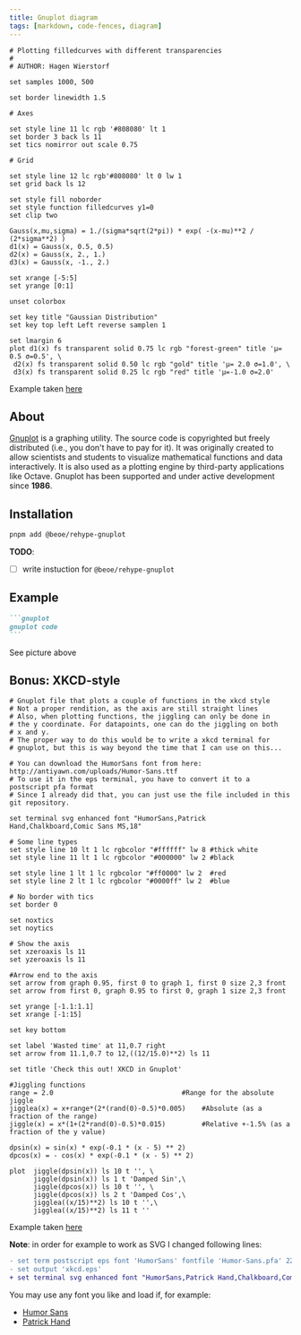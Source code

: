 ```yaml
---
title: Gnuplot diagram
tags: [markdown, code-fences, diagram]
---
```


```gnuplot
# Plotting filledcurves with different transparencies
#
# AUTHOR: Hagen Wierstorf

set samples 1000, 500

set border linewidth 1.5

# Axes

set style line 11 lc rgb '#808080' lt 1
set border 3 back ls 11
set tics nomirror out scale 0.75

# Grid

set style line 12 lc rgb'#808080' lt 0 lw 1
set grid back ls 12

set style fill noborder
set style function filledcurves y1=0
set clip two

Gauss(x,mu,sigma) = 1./(sigma*sqrt(2*pi)) * exp( -(x-mu)**2 / (2*sigma**2) )
d1(x) = Gauss(x, 0.5, 0.5)
d2(x) = Gauss(x, 2., 1.)
d3(x) = Gauss(x, -1., 2.)

set xrange [-5:5]
set yrange [0:1]

unset colorbox

set key title "Gaussian Distribution"
set key top left Left reverse samplen 1

set lmargin 6
plot d1(x) fs transparent solid 0.75 lc rgb "forest-green" title 'µ= 0.5 σ=0.5', \
 d2(x) fs transparent solid 0.50 lc rgb "gold" title 'µ= 2.0 σ=1.0', \
 d3(x) fs transparent solid 0.25 lc rgb "red" title 'µ=-1.0 σ=2.0'
```

Example taken [here](http://gnuplotting.org/filledcurves-with-different-transparency/index.html)

## About

[Gnuplot](https://gnuplot.sourceforge.net/) is a graphing utility. The source code is copyrighted but freely distributed (i.e., you don't have to pay for it). It was originally created to allow scientists and students to visualize mathematical functions and data interactively. It is also used as a plotting engine by third-party applications like Octave. Gnuplot has been supported and under active development since **1986**.

## Installation

```bash title="Install dependencies…"
pnpm add @beoe/rehype-gnuplot
```

**TODO**:

- [ ] write instuction for `@beoe/rehype-gnuplot`

## Example

````md
```gnuplot
gnuplot code
```
````

See picture above

## Bonus: XKCD-style

```gnuplot
# Gnuplot file that plots a couple of functions in the xkcd style
# Not a proper rendition, as the axis are still straight lines
# Also, when plotting functions, the jiggling can only be done in
# the y coordinate. For datapoints, one can do the jiggling on both
# x and y.
# The proper way to do this would be to write a xkcd terminal for
# gnuplot, but this is way beyond the time that I can use on this...

# You can download the HumorSans font from here: http://antiyawn.com/uploads/Humor-Sans.ttf
# To use it in the eps terminal, you have to convert it to a postscript pfa format
# Since I already did that, you can just use the file included in this git repository.

set terminal svg enhanced font "HumorSans,Patrick Hand,Chalkboard,Comic Sans MS,18"

# Some line types
set style line 10 lt 1 lc rgbcolor "#ffffff" lw 8 #thick white
set style line 11 lt 1 lc rgbcolor "#000000" lw 2 #black

set style line 1 lt 1 lc rgbcolor "#ff0000" lw 2  #red
set style line 2 lt 1 lc rgbcolor "#0000ff" lw 2  #blue

# No border with tics
set border 0

set noxtics
set noytics

# Show the axis
set xzeroaxis ls 11
set yzeroaxis ls 11

#Arrow end to the axis
set arrow from graph 0.95, first 0 to graph 1, first 0 size 2,3 front
set arrow from first 0, graph 0.95 to first 0, graph 1 size 2,3 front

set yrange [-1.1:1.1]
set xrange [-1:15]

set key bottom

set label 'Wasted time' at 11,0.7 right
set arrow from 11.1,0.7 to 12,((12/15.0)**2) ls 11

set title 'Check this out! XKCD in Gnuplot'

#Jiggling functions
range = 2.0                                #Range for the absolute jiggle
jigglea(x) = x+range*(2*(rand(0)-0.5)*0.005)    #Absolute (as a fraction of the range)
jiggle(x) = x*(1+(2*rand(0)-0.5)*0.015)         #Relative +-1.5% (as a fraction of the y value)

dpsin(x) = sin(x) * exp(-0.1 * (x - 5) ** 2)
dpcos(x) = - cos(x) * exp(-0.1 * (x - 5) ** 2)

plot  jiggle(dpsin(x)) ls 10 t '', \
      jiggle(dpsin(x)) ls 1 t 'Damped Sin',\
      jiggle(dpcos(x)) ls 10 t '', \
      jiggle(dpcos(x)) ls 2 t 'Damped Cos',\
      jigglea((x/15)**2) ls 10 t '',\
      jigglea((x/15)**2) ls 11 t ''
```

Example taken [here](https://rfonseca.github.io/xkcd-gnuplot/)

**Note**: in order for example to work as SVG I changed following lines:

```diff
- set term postscript eps font 'HumorSans' fontfile 'Humor-Sans.pfa' 22
- set output 'xkcd.eps'
+ set terminal svg enhanced font "HumorSans,Patrick Hand,Chalkboard,Comic Sans MS,18"
```

You may use any font you like and load if, for example:

- [Humor Sans](https://github.com/shreyankg/xkcd-desktop/blob/master/Humor-Sans.ttf)
- [Patrick Hand](https://fonts.google.com/specimen/Patrick+Hand)
